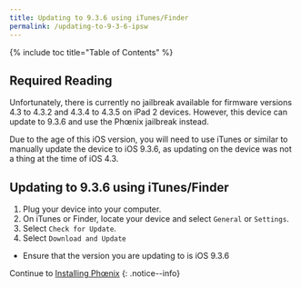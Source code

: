 ```yaml
---
title: Updating to 9.3.6 using iTunes/Finder
permalink: /updating-to-9-3-6-ipsw
---
```


{% include toc title="Table of Contents" %}

## Required Reading

Unfortunately, there is currently no jailbreak available for firmware versions 4.3 to 4.3.2 and 4.3.4 to 4.3.5 on iPad 2 devices. However, this device can update to 9.3.6 and use the Phœnix jailbreak instead.

Due to the age of this iOS version, you will need to use iTunes or similar to manually update the device to iOS 9.3.6, as updating on the device was not a thing at the time of iOS 4.3.

## Updating to 9.3.6 using iTunes/Finder

1. Plug your device into your computer.
1. On iTunes or Finder, locate your device and select `General` or `Settings`.
1. Select `Check for Update`.
1. Select `Download and Update`
  - Ensure that the version you are updating to is iOS 9.3.6

Continue to [Installing Phœnix](installing-phoenix)
{: .notice--info}
